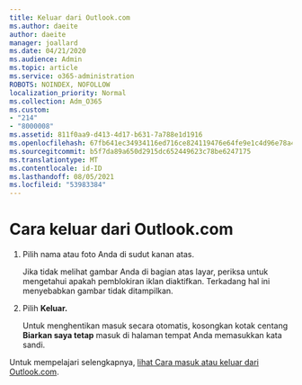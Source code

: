 ```yaml
---
title: Keluar dari Outlook.com
ms.author: daeite
author: daeite
manager: joallard
ms.date: 04/21/2020
ms.audience: Admin
ms.topic: article
ms.service: o365-administration
ROBOTS: NOINDEX, NOFOLLOW
localization_priority: Normal
ms.collection: Adm_O365
ms.custom:
- "214"
- "8000008"
ms.assetid: 811f0aa9-d413-4d17-b631-7a788e1d1916
ms.openlocfilehash: 67fb641ec34934116ed716ce824119476e64fe9e1c4d96e78a4d022f799763e5
ms.sourcegitcommit: b5f7da89a650d2915dc652449623c78be6247175
ms.translationtype: MT
ms.contentlocale: id-ID
ms.lasthandoff: 08/05/2021
ms.locfileid: "53983384"
---
```

# <a name="how-to-sign-out-of-outlookcom"></a>Cara keluar dari Outlook.com

1. Pilih nama atau foto Anda di sudut kanan atas.

    Jika tidak melihat gambar Anda di bagian atas layar, periksa untuk mengetahui apakah pemblokiran iklan diaktifkan. Terkadang hal ini menyebabkan gambar tidak ditampilkan.

2. Pilih **Keluar.**

    Untuk menghentikan masuk secara otomatis, kosongkan kotak centang **Biarkan saya tetap** masuk di halaman tempat Anda memasukkan kata sandi.

Untuk mempelajari selengkapnya, [lihat Cara masuk atau keluar dari Outlook.com](https://support.office.com/article/e08eb8ac-ac27-49f4-a400-a47311e1ee7e?wt.mc_id=Office_Outlook_com_Alchemy).
  